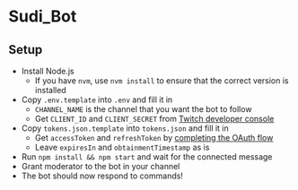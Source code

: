 # Sudi_Bot

## Setup

-   Install Node.js
    -   If you have `nvm`, use `nvm install` to ensure that the correct version is installed
-   Copy `.env.template` into `.env` and fill it in
    -   `CHANNEL_NAME` is the channel that you want the bot to follow
    -   Get `CLIENT_ID` and `CLIENT_SECRET` from [Twitch developer console](https://dev.twitch.tv/console/apps)
-   Copy `tokens.json.template` into `tokens.json` and fill it in
    -   Get `accessToken` and `refreshToken` by [completing the OAuth flow](https://dev.twitch.tv/docs/authentication/getting-tokens-oauth)
    -   Leave `expiresIn` and `obtainmentTimestamp` as is
-   Run `npm install && npm start` and wait for the connected message
-   Grant moderator to the bot in your channel
-   The bot should now respond to commands!
